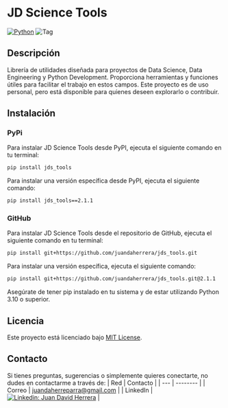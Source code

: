 # JD Science Tools
[![Python](https://img.shields.io/badge/Python-3.10+-5646ED?style=for-the-badge&logo=python&logoColor=white&labelColor=101010)](https://python.org)
![Tag](https://img.shields.io/github/v/tag/juandaherrera/jds_tools?style=for-the-badge&labelColor=101010)

## Descripción
Librería de utilidades diseñada para proyectos de Data Science, Data Engineering y Python Development. Proporciona herramientas y funciones útiles para facilitar el trabajo en estos campos. Este proyecto es de uso personal, pero está disponible para quienes deseen explorarlo o contribuir.

## Instalación
### PyPi
Para instalar JD Science Tools desde PyPI, ejecuta el siguiente comando en tu terminal:
```bash
pip install jds_tools
```
Para instalar una versión específica desde PyPI, ejecuta el siguiente comando:
```bash
pip install jds_tools==2.1.1
```
### GitHub
Para instalar JD Science Tools desde el repositorio de GitHub, ejecuta el siguiente comando en tu terminal:
```bash
pip install git+https://github.com/juandaherrera/jds_tools.git
```
Para instalar una versión específica, ejecuta el siguiente comando:
```bash
pip install git+https://github.com/juandaherrera/jds_tools.git@2.1.1
```
Asegúrate de tener pip instalado en tu sistema y de estar utilizando Python 3.10 o superior.

## Licencia
Este proyecto está licenciado bajo [MIT License](LICENSE).

## Contacto
Si tienes preguntas, sugerencias o simplemente quieres conectarte, no dudes en contactarme a través de:
| Red | Contacto |
| --- | -------- |
| Correo | juandaherreparra@gmail.com | 
| LinkedIn | [![Linkedin: Juan David Herrera](https://img.shields.io/badge/-JuanDavidHerrera-blue?style=flat-square&logo=Linkedin&logoColor=white&link=https://www.linkedin.com/in/juan-david-herrera/)](https://www.linkedin.com/in/juan-david-herrera/) |